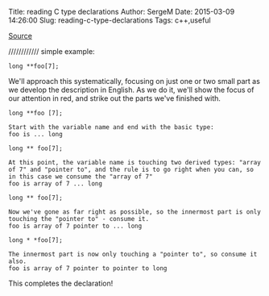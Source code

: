 Title: reading C type declarations
Author: SergeM
Date: 2015-03-09 14:26:00
Slug: reading-c-type-declarations
Tags: c++,useful

[Source](http://www.unixwiz.net/techtips/reading-cdecl.html)

////////////
simple example:

```
long **foo[7];
```

We'll approach this systematically, focusing on just one or two small part as we develop the description in English. As we do it, we'll show the focus of our attention in red, and strike out the parts we've finished with.

```
long **foo [7];
```
    Start with the variable name and end with the basic type: 
    foo is ... long 
    
```
long ** foo[7];
```
    At this point, the variable name is touching two derived types: "array of 7" and "pointer to", and the rule is to go right when you can, so in this case we consume the "array of 7" 
    foo is array of 7 ... long 


```
long ** foo[7];
```
    Now we've gone as far right as possible, so the innermost part is only touching the "pointer to" - consume it. 
    foo is array of 7 pointer to ... long 


```   
long * *foo[7];
```
    The innermost part is now only touching a "pointer to", so consume it also. 
    foo is array of 7 pointer to pointer to long 



This completes the declaration! 
